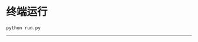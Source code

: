 # 终端运行

```shell
python run.py
```
*************************************************************************************************************************************************